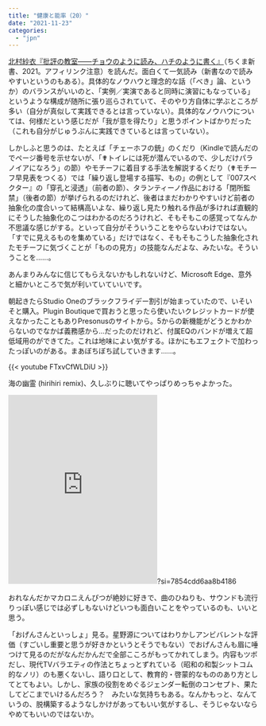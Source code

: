 ```yaml
---
title: "健康と能率（20）"
date: "2021-11-23"
categories: 
  - "jpn"
---
```


[北村紗衣『批評の教室――チョウのように読み、ハチのように書く』](https://amzn.to/3DLZTji)（ちくま新書、2021。アフィリンク注意）を読んだ。面白くて一気読み（新書なので読みやすいというのもある）。具体的なノウハウと理念的な話（「べき」論、というか）のバランスがいいのと、「実例／実演であると同時に演習にもなっている」というような構成が随所に張り巡らされていて、そのやり方自体に学ぶところが多い（自分が真似して実践できるとは言っていない）。具体的なノウハウについては、何様だという感じだが「我が意を得たり」と思うポイントばかりだった（これも自分がじゅうぶんに実践できているとは言っていない）。

しかしふと思うのは、たとえば「チェーホフの銃」のくだり（Kindleで読んだのでページ番号を示せないが、「✟トイレには死が潜んでいるので、少しだけパラノイアになろう」の節）やモチーフに着目する手法を解説するくだり（✟モチーフ早見表をつくる）では「繰り返し登場する描写、もの」の例として『007スペクター』の「穿孔と浸透」（前者の節）、タランティーノ作品における「閉所監禁」（後者の節）が挙げられるのだけれど、後者はまだわかりやすいけど前者の抽象化の度合いって結構高いよな、繰り返し見たり触れる作品が多ければ直観的にそうした抽象化のこつはわかるのだろうけれど、そもそもこの感覚ってなんか不思議な感じがする。といって自分がそういうことをやらないわけではない。「すでに見えるものを集めている」だけではなく、そもそもこうした抽象化されたモチーフに気づくことが「ものの見方」の技能なんだよな、みたいな。そういうことを……。

あんまりみんなに信じてもらえないかもしれないけど、Microsoft Edge、意外と細かいところで気が利いていていいです。

朝起きたらStudio Oneのブラックフライデー割引が始まっていたので、いそいそと購入。Plugin Boutiqueで買おうと思ったら使いたいクレジットカードが使えなかったこともありPresonusのサイトから。5からの新機能がどうとかわからないのでなかば義務感から…だったのだけれど、付属EQのバンドが増えて超低域用のができてた。これは地味によい気がする。ほかにもエフェクトで加わったっぽいのがある。まあぼちぼち試していきます……。

{{< youtube FTxvCfWLDiU >}}

海の幽霊 (hirihiri remix)、久しぶりに聴いてやっぱりめっちゃよかった。

<iframe src="https://open.spotify.com/embed/track/2PFzK3kMDDYKhGnugvNYf1" width="300" height="380" frameborder="0" allowtransparency="true" allow="encrypted-media"></iframe>?si=7854cdd6aa8b4186

おれなんだかマカロニえんぴつが絶妙に好きで、曲のひねりも、サウンドも流行りっぽい感じでは必ずしもないけどいつも面白いことをやっているのも、いいと思う。

「おげんさんといっしょ」見る。星野源についてはわりかしアンビバレントな評価（すごいし重要と思うが好きかというとそうでもない）でおげんさんも眉に唾つけて見るのだがなんだかんだで全部こころがもってかれてしまう。内容もツボだし、現代TVバラエティの作法とちょっとずれている（昭和の和製シットコム的なノリ）のも悪くないし、語り口として、教育的・啓蒙的なもののあり方としてとてもよい。しかし、家族の役割をめぐるジェンダー転倒のコンセプト、果たしてどこまでいけるんだろう？　みたいな気持ちもある。なんかもっと、なんていうの、脱構築するようなしかけがあってもいい気がするし、そうじゃないならやめてもいいのではないか。
